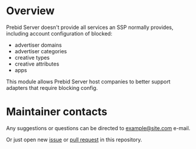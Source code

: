 # Overview

Prebid Server doesn't provide all services an SSP normally provides, including account configuration of blocked:

- advertiser domains
- advertiser categories
- creative types
- creative attributes
- apps

This module allows Prebid Server host companies to better support adapters that require blocking config.

# Maintainer contacts

Any suggestions or questions can be directed to [example@site.com]() e-mail.

Or just open new [issue](https://github.com/prebid/prebid-server/issues/new)
or [pull request](https://github.com/prebid/prebid-server/pulls) in this repository.
